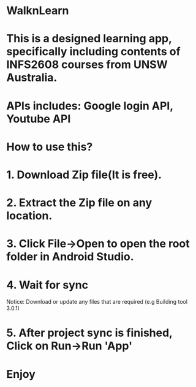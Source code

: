 # WalknLearn

# This is a designed learning app, specifically including contents of INFS2608 courses from UNSW Australia.

# APIs includes: Google login API, Youtube API

# How to use this?
# 1. Download Zip file(It is free).
# 2. Extract the Zip file on any location.
# 3. Click File->Open to open the root folder in Android Studio.
# 4. Wait for sync
Notice: Download or update any files that are required (e.g Building tool 3.0.1)
# 5. After project sync is finished, Click on Run->Run 'App'


# Enjoy
